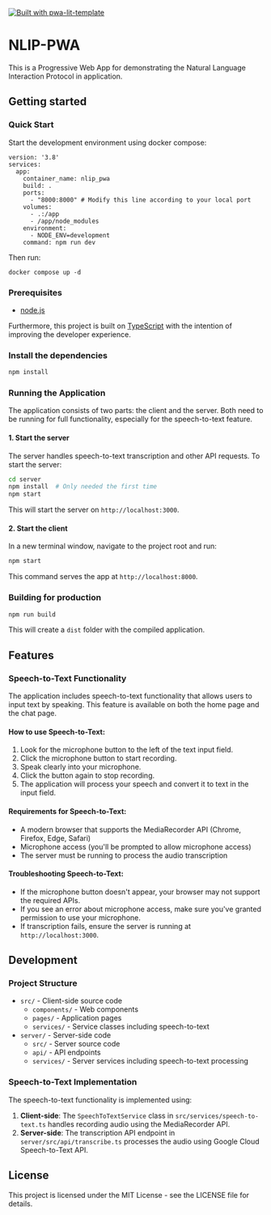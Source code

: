 [![Built with pwa-lit-template](https://img.shields.io/badge/built%20with-pwa--lit--template-blue)](https://github.com/IBM/pwa-lit-template 'Built with pwa-lit-template')

# NLIP-PWA

This is a Progressive Web App for demonstrating the Natural Language Interaction Protocol in application.

## Getting started

### Quick Start

Start the development environment using docker compose:

```
version: '3.8'
services:
  app:
  	container_name: nlip_pwa
    build: .
    ports:
      - "8000:8000" # Modify this line according to your local port
    volumes:
      - .:/app
      - /app/node_modules
    environment:
      - NODE_ENV=development
    command: npm run dev
```

Then run:

```
docker compose up -d
```

### Prerequisites

- [node.js](https://nodejs.org)

Furthermore, this project is built on [TypeScript](https://www.typescriptlang.org) with the intention of improving the developer experience.

### Install the dependencies

```bash
npm install
```

### Running the Application

The application consists of two parts: the client and the server. Both need to be running for full functionality, especially for the speech-to-text feature.

#### 1. Start the server

The server handles speech-to-text transcription and other API requests. To start the server:

```bash
cd server
npm install  # Only needed the first time
npm start
```

This will start the server on `http://localhost:3000`.

#### 2. Start the client

In a new terminal window, navigate to the project root and run:

```bash
npm start
```

This command serves the app at `http://localhost:8000`.

### Building for production

```bash
npm run build
```

This will create a `dist` folder with the compiled application.

## Features

### Speech-to-Text Functionality

The application includes speech-to-text functionality that allows users to input text by speaking. This feature is available on both the home page and the chat page.

#### How to use Speech-to-Text:

1. Look for the microphone button to the left of the text input field.
2. Click the microphone button to start recording.
3. Speak clearly into your microphone.
4. Click the button again to stop recording.
5. The application will process your speech and convert it to text in the input field.

#### Requirements for Speech-to-Text:

- A modern browser that supports the MediaRecorder API (Chrome, Firefox, Edge, Safari)
- Microphone access (you'll be prompted to allow microphone access)
- The server must be running to process the audio transcription

#### Troubleshooting Speech-to-Text:

- If the microphone button doesn't appear, your browser may not support the required APIs.
- If you see an error about microphone access, make sure you've granted permission to use your microphone.
- If transcription fails, ensure the server is running at `http://localhost:3000`.

## Development

### Project Structure

- `src/` - Client-side source code
  - `components/` - Web components
  - `pages/` - Application pages
  - `services/` - Service classes including speech-to-text
- `server/` - Server-side code
  - `src/` - Server source code
  - `api/` - API endpoints
  - `services/` - Server services including speech-to-text processing

### Speech-to-Text Implementation

The speech-to-text functionality is implemented using:

1. **Client-side**: The `SpeechToTextService` class in `src/services/speech-to-text.ts` handles recording audio using the MediaRecorder API.
2. **Server-side**: The transcription API endpoint in `server/src/api/transcribe.ts` processes the audio using Google Cloud Speech-to-Text API.

## License

This project is licensed under the MIT License - see the LICENSE file for details.
